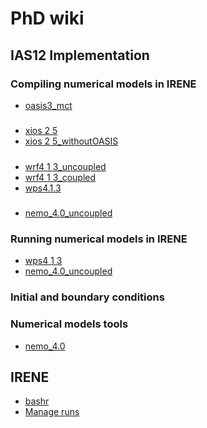 # PhD wiki
## IAS12 Implementation
### Compiling numerical models in IRENE
* [oasis3_mct](IAS12/models/compiling_oasis3-mct.md)
#####
* [xios 2 5](IAS12/models/compiling_xios-2.5.md)
* [xios 2 5_withoutOASIS](IAS12/models/compiling_xios-2.5_withoutOASIS.md)
#####
* [wrf4 1 3_uncoupled](IAS12/models/compiling_wrf4.1.3_uncoupled.md)
* [wrf4 1 3_coupled](IAS12/models/compiling_wrf4.1.3_coupled.md)
* [wps4.1.3](IAS12/models/compiling_wps4.1.3.md)
#####
* [nemo_4.0_uncoupled](IAS12/models/compiling_nemo_4.0_uncoupled.md)

### Running numerical models in IRENE
* [wps4 1 3](IAS12/models/run_wps4.1.3.md)
* [nemo_4.0_uncoupled](IAS12/models/run_nemo_4.0_uncoupled.md)

### Initial and boundary conditions

### Numerical models tools
* [nemo_4.0](IAS12/models/tools_nemo_4.0.md)

## IRENE
* [bashr](irene/bashrc.md)
* [Manage runs](irene/manage_runs.md)

